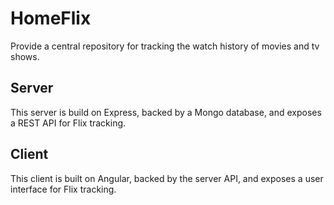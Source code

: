 # HomeFlix

Provide a central repository for tracking the watch history of movies and tv shows.

## Server

This server is build on Express, backed by a Mongo database, and exposes a REST API for Flix tracking.

## Client

This client is built on Angular, backed by the server API, and exposes a user interface for Flix tracking.
